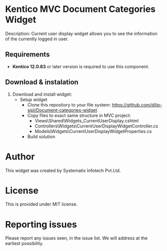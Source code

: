 # Kentico MVC Document Categories Widget
Description: Current user display widget allows you to see the information of the currently logged in user.

## Requirements
* **Kentico 12.0.83** or later version is required to use this component.

## Download & instalation
1. Download and install widget:
    * Setup widget
        * Clone this repostiory to your file system: https://github.com/dilip-sipl/Document-categories-widget
        * Copy files to exact same structure in MVC project:
            * Views\Shared\Widgets\_CurrentUserDisplay.cshtml
            * Controllers\Widgets\CurrentUserDisplayWidgetController.cs
			* Models\Widgets\CurrentUserDisplayWidgetProperties.cs
        * Build solution
		
# Author
This widget was created by Systematix Infotech Pvt.Ltd.

# License
This is provided under MIT license.

# Reporting issues
Please report any issues seen, in the issue list. We will address at the earliest possibility.
